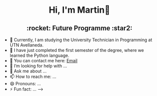 <div align="center">
  <h1>Hi, I'm Martin👋</h1>
</div>
<div align="center">
  <h2>:rocket: Future Programme :star2:</h2>
</div>

- 🔭 Currently, I am studying the University Technician in Programming at UTN Avellaneda.
- 🌱 I have just completed the first semester of the degree, where we learned the Python language.
- 👯 You can contact me here: [Email](m.ezequiel.luque@gmail.com)
- 🤔 I’m looking for help with ...
- 💬 Ask me about ...
- 📫 How to reach me: ...
- 😄 Pronouns: ...
- ⚡ Fun fact: ...
-->
